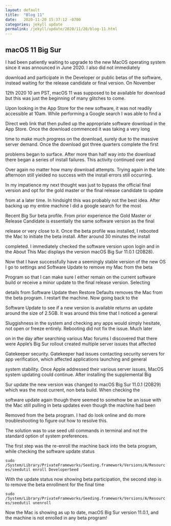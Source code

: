 ```yaml
---
layout: default
title:  "Blog 11"
date:   2020-11-20 15:37:12 -0700
categories: jekyll update
permalink: /jekyll/update/2020/11/20/blog-11.html
---
```


## macOS 11 Big Sur

I had been patiently waiting to upgrade to the new MacOS operating system since it was announced in June 2020. I also did not immediately
 
download and participate in the Developer or public betas of the software, instead waiting for the release candidate or final version. On November 

12th 2020 10 am PST, macOS 11 was supposed to be available for download but this was just the beginning of many glitches to come.

Upon looking in the App Store for the new software, it was not readily accessible at 10am. While performing a Google search I was able to find a 

Direct web link that then pulled up the appropriate software download in the App Store. Once the download commenced it was taking a very long 

time to make much progress on the download, surely due to the massive server demand. Once the download got three quarters complete the first

problems began to surface. After more than half way into the download there began a series of install failures. This activity continued over and

Over again no matter how many download attempts. Trying again in the late afternoon still yielded no success with the install errors still occurring.

In my impatience my next thought was just to bypass the official final version and opt for the gold master or the final release candidate to update

from at a later time. In hindsight this was probably not the best idea. After backing up my entire machine I did a google search for the most 

Recent Big Sur beta profile. From prior experience the Gold Master or Release Candidate is essentially the same software version as the final 

release or very close to it. Once the beta profile was installed, I rebooted the Mac to initiate the beta install. After around 30 minutes the install

completed. I immediately checked the software version upon login and in the About This Mac displays the version macOS Big Sur 11.0.1 (20B28).

Now that I have successfully have a seemingly stable version of the new OS I go to settings and Software Update to remove my Mac from the beta

Program so that I can make sure I either remain on the current software build or receive a minor update to the final release version. Selecting 

details from Software Update then Restore Defaults removes the Mac from the beta program. I restart the machine. Now going back to the 

Software Update to see if a new version is available returns an update around the size of 2.5GB. It was around this time that I noticed a general 

Sluggishness in the system and checking any apps would simply hesitate, not open or freeze entirely. Rebooting did not fix the issue. Much later

on in the day after searching various Mac forums I discovered that there were Apple’s Big Sur rollout created multiple server issues that affected

Gatekeeper security. Gatekeeper had issues contacting security servers for app verification, which affected applications launching and general 

system stability. Once Apple addressed their various server issues, MacOS system updating could continue. After installing the supplemental Big

Sur update the new version was changed to macOS Big Sur 11.0.1 (20B29) which was the most current, non beta build. When checking the 

software update again though there seemed to somehow be an issue with the Mac still pulling in beta updates even though the machine had been

Removed from the beta program. I had do look online and do more troubleshooting to figure out how to resolve this. 

The solution was to use seed util commands in terminal and not the standard option of system preferences. 

The first step was the re-enroll the machine back into the beta program, while checking the software update status 

`sudo /System/Library/PrivateFrameworks/Seeding.framework/Versions/A/Resources/seedutil enroll DeveloperSeed`

With the update status now showing beta participation, the second step is to remove the beta enrollment for the final time

`sudo /System/Library/PrivateFrameworks/Seeding.framework/Versions/A/Resources/seedutil unenroll`

Now the Mac is showing as up to date, macOS Big Sur version 11.0.1, and the machine is not enrolled in any beta program!  

